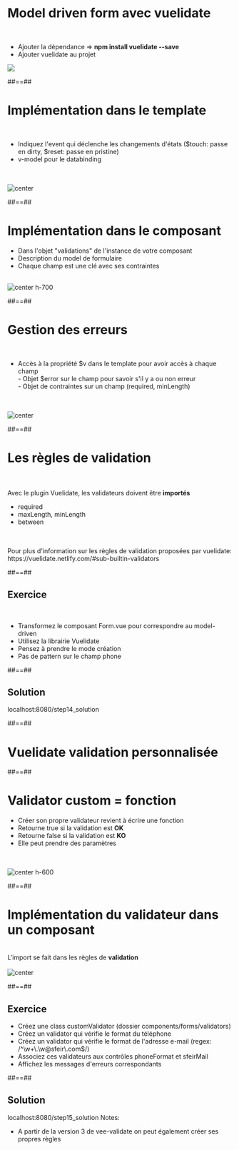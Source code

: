 <!-- .slide: class="sfeir-basic-slide" -->
# Model driven form avec vuelidate
<br>
<div class="flex-row">
    <ul>
        <li>Ajouter la dépendance => <strong>npm install vuelidate --save</strong></li>
        <li>Ajouter vuelidate au projet</li>
    </ul>
    <img src="assets/images/school/forms/vuelidate_config.png">
</div>

##==##

<!-- .slide: class="sfeir-basic-slide" -->
# Implémentation dans le template
<br>
<ul>
    <li>Indiquez l'event qui déclenche les changements d'états ($touch: passe en dirty, $reset: passe en pristine)</li>
    <li>v-model pour le databinding</li>
</ul>
<br><br>
<img alt="center" src="assets/images/school/forms/vuelidate_template.png">

##==##

<!-- .slide: class="sfeir-basic-slide" -->
# Implémentation dans le composant
<div>
    <ul>
        <li>Dans l'objet "validations" de l'instance de votre composant</li>
        <li>Description du model de formulaire</li>
        <li>Chaque champ est une clé avec ses contraintes</li>
    </ul>
</div>
<br>
<img alt="center h-700" src="assets/images/school/forms/vuelidate_component.png">

##==##

<!-- .slide: class="sfeir-basic-slide" -->
# Gestion des erreurs
<br>
<ul>
    <li>Accès à la propriété $v dans le template pour avoir accès à chaque champ
        <div> - Objet $error sur le champ pour savoir s'il y a ou non erreur</div>
        <div> - Objet de contraintes sur un champ (required, minLength)</div>
    </li>
</ul><br><br>
<img alt="center" src="assets/images/school/forms/vuelidate_error_display.png">

##==##

<!-- .slide: class="sfeir-basic-slide" -->
# Les règles de validation
<br><br>
<span>Avec le plugin Vuelidate, les validateurs doivent être <strong>importés</strong></span><br>
<ul>
    <li>required</li>
    <li>maxLength, minLength</li>
    <li>between</li>
</ul>
<br><br>
<span>Pour plus d'information sur les règles de validation proposées par vuelidate: https://vuelidate.netlify.com/#sub-builtin-validators</span>

##==##

<!-- .slide: class="sfeir-bg-pink exercice" -->
## Exercice
<br>
<ul>
    <li>Transformez le composant Form.vue pour correspondre au model-driven</li>
    <li>Utilisez la librairie Vuelidate</li>
    <li>Pensez à prendre le mode création</li>
    <li>Pas de pattern sur le champ phone</li>
</ul>

##==##

<!-- .slide: class="sfeir-bg-blue exercice" -->
## Solution
<span class="full-center">localhost:8080/step14_solution</span >

##==##

<!-- .slide: class="transition-white sfeir-bg-pink" -->
# Vuelidate validation personnalisée

##==##

<!-- .slide: class="sfeir-basic-slide" -->
# Validator custom = fonction
<ul>
    <li>Créer son propre validateur revient à écrire une fonction</li>
    <li>Retourne true si la validation est <strong>OK</strong></li>
    <li>Retourne false si la validation est <strong>KO</strong></li>
    <li>Elle peut prendre des paramètres</li>
</ul><br><br>
<img alt="center h-600" src="assets/images/school/forms/vuelidate_custom_function.png">

##==##

<!-- .slide: class="sfeir-basic-slide" -->
# Implémentation du validateur dans un composant
<br>
<span>L'import se fait dans les règles de <strong>validation</strong></span>
<br><br>
<img alt="center" src="assets/images/school/forms/vuelidate_custom_function_implementation.png">

##==##

<!-- .slide: class="sfeir-bg-pink exercice" -->
## Exercice
<ul>
    <li>Créez une class customValidator (dossier components/forms/validators)</li>
    <li>Créez un validator qui vérifie le format du téléphone</li>
    <li>Créez un validator qui vérifie le format de l'adresse e-mail (regex: /^\w+\.\w@sfeir\.com$/) </li>
    <li>Associez ces validateurs aux contrôles phoneFormat et sfeirMail</li>
    <li>Affichez les messages d'erreurs correspondants</li>
</ul>

##==##

<!-- .slide: class="sfeir-bg-blue exercice" -->
## Solution
<span class="full-center" >localhost:8080/step15_solution</span>
Notes:
 - A partir de la version 3 de vee-validate on peut également créer ses propres règles

